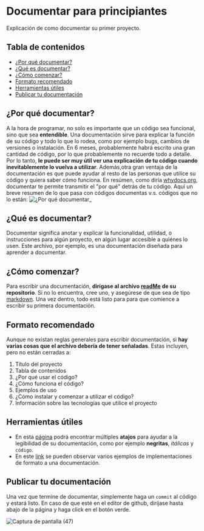 # Documentar para principiantes
Explicación de como documentar su primer proyecto.

## Tabla de contenidos
* [¿Por qué documentar?](#por-qué-documentar)
* [¿Qué es documentar?](#qué-es-documentar)
* [¿Cómo comenzar?](#cómo-comenzar)
* [Formato recomendado](#formato-recomendado)
* [Herramientas útiles](#herramientas-útiles)
* [Publicar tu documentación](#publicar-tu-documentación)

## ¿Por qué documentar?
A la hora de programar, no solo es importante que un código sea funcional, sino que sea **entendible**. Una documentación sirve para explicar la función de su código y todo lo que lo rodea, como por ejemplo bugs, cambios de versiones o instalación. En 6 meses, probablemente habrá escrito una gran cantidad de código, por lo que probablemente no recuerde todo a detalle. Por lo tanto, **le puede ser muy útil ver una explicación de tu código cuando inevitablemente lo vuelva a utilizar**. Además,otra gran ventaja de la documentación es que puede ayudar al resto de las personas que utilice su código y quiera saber cómo funciona. En resúmen, como diría [whydocs.org](https://www.writethedocs.org/guide/writing/beginners-guide-to-docs/), documentar te permite transmitir el "por qué" detrás de tu código. Aquí un breve resumen de lo que pasa con códigos documentas v.s. códigos que no lo están:
![¿Por qué documentar_](https://user-images.githubusercontent.com/87195114/160729241-d173f3e5-6504-4a9a-91c8-62352e67645c.png)


## ¿Qué es documentar?
Documentar significa anotar y explicar la funcionalidad, utilidad, o instrucciones para algún proyecto, en algún lugar accesible a quiénes lo usen. Este archivo, por ejemplo, es una documentación diseñada para aprender a documentar. 

## ¿Cómo comenzar?
Para escribir una documentación, **dirígase al archivo [readMe](https://tom.preston-werner.com/2010/08/23/readme-driven-development.html) de su repositorio**. Si no lo encuentra, cree uno, y asegúrese de que sea de tipo [markdown](https://es.wikipedia.org/wiki/Markdown). Una vez dentro, todo está listo para para que comience a escribir su primera documentación. 

## Formato recomendado
Aunque no existan reglas generales para escribir documentación, si **hay varias cosas que el archivo debería de tener señaladas**. Estas incluyen, pero no están cerradas a: 
1. Título del proyecto
2. Tabla de contenidos
3. ¿Por qué usar el código?
4. ¿Cómo funciona el código?
5. Ejemplos de uso
6. ¿Cómo instalar y comenzar a utilizar el código?
7. Información sobre las tecnologías que utilice el proyecto

## Herramientas útiles
* En esta [página](https://www.markdownguide.org/cheat-sheet/) podrá encontrar múltiples **atajos** para ayudar a la legibilidad de su documentación, como por ejemplo **negritas**, *itálicas* y `código`. 
* En este [link](https://www.writethedocs.org/guide/writing/beginners-guide-to-docs/) se pueden observar varios ejemplos de implementaciones de formato a una documentación. 

## Publicar tu documentación
Una vez que termine de documentar, simplemente haga un `commit` al código y estará listo. En caso de que esté en el editor de github, diríjase hasta abajo de la página y haga click en el botón verde. 

![Captura de pantalla (47)](https://user-images.githubusercontent.com/87195114/160728205-bfd2fbb8-1320-4d9b-9d18-c56f581d03dd.png)

